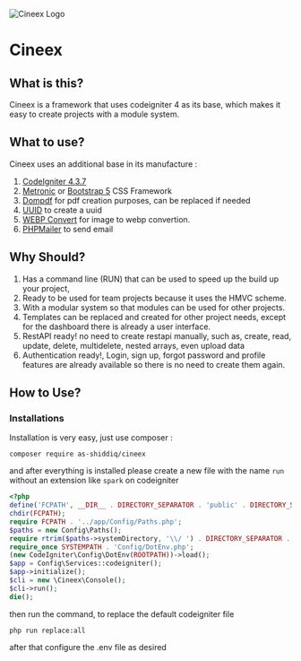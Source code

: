 ![Cineex Logo](https://kodingakan.com/cineex.png)

# Cineex  
## What is this?
Cineex is a framework that uses codeigniter 4 as its base, which makes it easy to create projects with a module system.

## What to use?
Cineex uses an additional base in its manufacture :
1. [CodeIgniter 4.3.7](https://codeigniter.com/)  
2. [Metronic](https://keenthemes.com/metronic) or [Bootstrap 5](https://getbootstrap.com/) CSS Framework
3. [Dompdf](https://github.com/dompdf/dompdf) for pdf creation purposes, can be replaced if needed
4. [UUID](https://github.com/ramsey/uuid) to create a uuid
5. [WEBP Convert](https://github.com/rosell-dk/webp-convert) for image to webp convertion.
6. [PHPMailer](https://github.com/PHPMailer/PHPMailer) to send email

## Why Should?
1. Has a command line (RUN) that can be used to speed up the build up your project,   
2. Ready to be used for team projects because it uses the HMVC scheme.
3. With a modular system so that modules can be used for other projects.
4. Templates can be replaced and created for other project needs, except for the dashboard there is already a user interface.
5. RestAPI ready! no need to create restapi manually, such as, create, read, update, delete, multidelete, nested arrays, even upload data
6. Authentication ready!, Login, sign up, forgot password and profile features are already available so there is no need to create them again.

## How to Use?
### Installations
Installation is very easy, just use composer :
```console
composer require as-shiddiq/cineex
```
and after everything is installed please create a new file with the name `run` without an extension like `spark` on codeigniter
```php
<?php
define('FCPATH', __DIR__ . DIRECTORY_SEPARATOR . 'public' . DIRECTORY_SEPARATOR);
chdir(FCPATH);
require FCPATH . '../app/Config/Paths.php';
$paths = new Config\Paths();
require rtrim($paths->systemDirectory, '\\/ ') . DIRECTORY_SEPARATOR . 'bootstrap.php';
require_once SYSTEMPATH . 'Config/DotEnv.php';
(new CodeIgniter\Config\DotEnv(ROOTPATH))->load();
$app = Config\Services::codeigniter();
$app->initialize();
$cli = new \Cineex\Console();
$cli->run();
die();

```
then run the command, to replace the default codeigniter file
```console
php run replace:all

```
after that configure the .env file as desired 